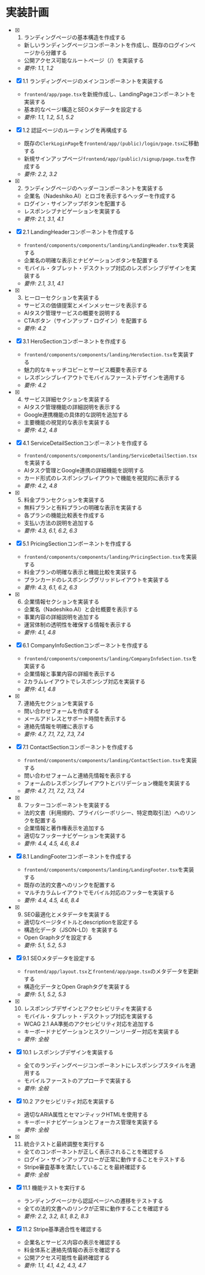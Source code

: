 # 実装計画

- [x] 1. ランディングページの基本構造を作成する
  - 新しいランディングページコンポーネントを作成し、既存のログインページから分離する
  - 公開アクセス可能なルートページ（/）を実装する
  - _要件: 1.1, 1.2_

- [x] 1.1 ランディングページのメインコンポーネントを実装する
  - `frontend/app/page.tsx`を新規作成し、LandingPageコンポーネントを実装する
  - 基本的なページ構造とSEOメタデータを設定する
  - _要件: 1.1, 1.2, 5.1, 5.2_

- [x] 1.2 認証ページのルーティングを再構成する
  - 既存の`ClerkLoginPage`を`frontend/app/(public)/login/page.tsx`に移動する
  - 新規サインアップページ`frontend/app/(public)/signup/page.tsx`を作成する
  - _要件: 2.2, 3.2_

- [x] 2. ランディングページのヘッダーコンポーネントを実装する
  - 企業名（Nadeshiko.AI）とロゴを表示するヘッダーを作成する
  - ログイン・サインアップボタンを配置する
  - レスポンシブナビゲーションを実装する
  - _要件: 2.1, 3.1, 4.1_

- [x] 2.1 LandingHeaderコンポーネントを作成する
  - `frontend/components/components/landing/LandingHeader.tsx`を実装する
  - 企業名の明確な表示とナビゲーションボタンを配置する
  - モバイル・タブレット・デスクトップ対応のレスポンシブデザインを実装する
  - _要件: 2.1, 3.1, 4.1_

- [x] 3. ヒーローセクションを実装する
  - サービスの価値提案とメインメッセージを表示する
  - AIタスク管理サービスの概要を説明する
  - CTAボタン（サインアップ・ログイン）を配置する
  - _要件: 4.2_

- [x] 3.1 HeroSectionコンポーネントを作成する
  - `frontend/components/components/landing/HeroSection.tsx`を実装する
  - 魅力的なキャッチコピーとサービス概要を表示する
  - レスポンシブレイアウトでモバイルファーストデザインを適用する
  - _要件: 4.2_

- [x] 4. サービス詳細セクションを実装する
  - AIタスク管理機能の詳細説明を表示する
  - Google連携機能の具体的な説明を追加する
  - 主要機能の視覚的な表示を実装する
  - _要件: 4.2, 4.8_

- [x] 4.1 ServiceDetailSectionコンポーネントを作成する
  - `frontend/components/components/landing/ServiceDetailSection.tsx`を実装する
  - AIタスク管理とGoogle連携の詳細機能を説明する
  - カード形式のレスポンシブレイアウトで機能を視覚的に表示する
  - _要件: 4.2, 4.8_

- [x] 5. 料金プランセクションを実装する
  - 無料プランと有料プランの明確な表示を実装する
  - 各プランの機能比較表を作成する
  - 支払い方法の説明を追加する
  - _要件: 4.3, 6.1, 6.2, 6.3_

- [x] 5.1 PricingSectionコンポーネントを作成する
  - `frontend/components/components/landing/PricingSection.tsx`を実装する
  - 料金プランの明確な表示と機能比較を実装する
  - プランカードのレスポンシブグリッドレイアウトを実装する
  - _要件: 4.3, 6.1, 6.2, 6.3_

- [x] 6. 企業情報セクションを実装する
  - 企業名（Nadeshiko.AI）と会社概要を表示する
  - 事業内容の詳細説明を追加する
  - 運営体制の透明性を確保する情報を表示する
  - _要件: 4.1, 4.8_

- [x] 6.1 CompanyInfoSectionコンポーネントを作成する
  - `frontend/components/components/landing/CompanyInfoSection.tsx`を実装する
  - 企業情報と事業内容の詳細を表示する
  - 2カラムレイアウトでレスポンシブ対応を実装する
  - _要件: 4.1, 4.8_

- [x] 7. 連絡先セクションを実装する
  - 問い合わせフォームを作成する
  - メールアドレスとサポート時間を表示する
  - 連絡先情報を明確に表示する
  - _要件: 4.7, 7.1, 7.2, 7.3, 7.4_

- [x] 7.1 ContactSectionコンポーネントを作成する
  - `frontend/components/components/landing/ContactSection.tsx`を実装する
  - 問い合わせフォームと連絡先情報を表示する
  - フォームのレスポンシブレイアウトとバリデーション機能を実装する
  - _要件: 4.7, 7.1, 7.2, 7.3, 7.4_

- [x] 8. フッターコンポーネントを実装する
  - 法的文書（利用規約、プライバシーポリシー、特定商取引法）へのリンクを配置する
  - 企業情報と著作権表示を追加する
  - 適切なフッターナビゲーションを実装する
  - _要件: 4.4, 4.5, 4.6, 8.4_

- [x] 8.1 LandingFooterコンポーネントを作成する
  - `frontend/components/components/landing/LandingFooter.tsx`を実装する
  - 既存の法的文書へのリンクを配置する
  - マルチカラムレイアウトでモバイル対応のフッターを実装する
  - _要件: 4.4, 4.5, 4.6, 8.4_

- [x] 9. SEO最適化とメタデータを実装する
  - 適切なページタイトルとdescriptionを設定する
  - 構造化データ（JSON-LD）を実装する
  - Open Graphタグを設定する
  - _要件: 5.1, 5.2, 5.3_

- [x] 9.1 SEOメタデータを設定する
  - `frontend/app/layout.tsx`と`frontend/app/page.tsx`のメタデータを更新する
  - 構造化データとOpen Graphタグを実装する
  - _要件: 5.1, 5.2, 5.3_

- [x] 10. レスポンシブデザインとアクセシビリティを実装する
  - モバイル・タブレット・デスクトップ対応を実装する
  - WCAG 2.1 AA準拠のアクセシビリティ対応を追加する
  - キーボードナビゲーションとスクリーンリーダー対応を実装する
  - _要件: 全般_

- [x] 10.1 レスポンシブデザインを実装する
  - 全てのランディングページコンポーネントにレスポンシブスタイルを適用する
  - モバイルファーストのアプローチで実装する
  - _要件: 全般_

- [x] 10.2 アクセシビリティ対応を実装する
  - 適切なARIA属性とセマンティックHTMLを使用する
  - キーボードナビゲーションとフォーカス管理を実装する
  - _要件: 全般_

- [x] 11. 統合テストと最終調整を実行する
  - 全てのコンポーネントが正しく表示されることを確認する
  - ログイン・サインアップフローが正常に動作することをテストする
  - Stripe審査基準を満たしていることを最終確認する
  - _要件: 全般_

- [x] 11.1 機能テストを実行する
  - ランディングページから認証ページへの遷移をテストする
  - 全ての法的文書へのリンクが正常に動作することを確認する
  - _要件: 2.2, 3.2, 8.1, 8.2, 8.3_

- [x] 11.2 Stripe基準適合性を確認する
  - 企業名とサービス内容の表示を確認する
  - 料金体系と連絡先情報の表示を確認する
  - 公開アクセス可能性を最終確認する
  - _要件: 1.1, 4.1, 4.2, 4.3, 4.7_